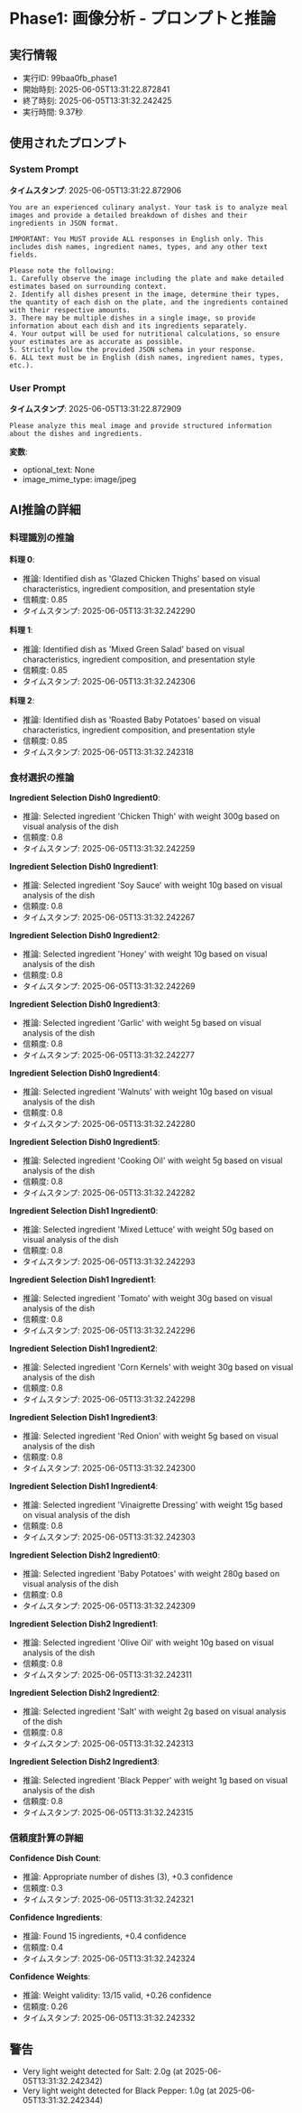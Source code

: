 # Phase1: 画像分析 - プロンプトと推論

## 実行情報
- 実行ID: 99baa0fb_phase1
- 開始時刻: 2025-06-05T13:31:22.872841
- 終了時刻: 2025-06-05T13:31:32.242425
- 実行時間: 9.37秒

## 使用されたプロンプト

### System Prompt

**タイムスタンプ**: 2025-06-05T13:31:22.872906

```
You are an experienced culinary analyst. Your task is to analyze meal images and provide a detailed breakdown of dishes and their ingredients in JSON format.

IMPORTANT: You MUST provide ALL responses in English only. This includes dish names, ingredient names, types, and any other text fields.

Please note the following:
1. Carefully observe the image including the plate and make detailed estimates based on surrounding context.
2. Identify all dishes present in the image, determine their types, the quantity of each dish on the plate, and the ingredients contained with their respective amounts.
3. There may be multiple dishes in a single image, so provide information about each dish and its ingredients separately.
4. Your output will be used for nutritional calculations, so ensure your estimates are as accurate as possible.
5. Strictly follow the provided JSON schema in your response.
6. ALL text must be in English (dish names, ingredient names, types, etc.).
```

### User Prompt

**タイムスタンプ**: 2025-06-05T13:31:22.872909

```
Please analyze this meal image and provide structured information about the dishes and ingredients.
```

**変数**:
- optional_text: None
- image_mime_type: image/jpeg

## AI推論の詳細

### 料理識別の推論

**料理 0**:
- 推論: Identified dish as 'Glazed Chicken Thighs' based on visual characteristics, ingredient composition, and presentation style
- 信頼度: 0.85
- タイムスタンプ: 2025-06-05T13:31:32.242290

**料理 1**:
- 推論: Identified dish as 'Mixed Green Salad' based on visual characteristics, ingredient composition, and presentation style
- 信頼度: 0.85
- タイムスタンプ: 2025-06-05T13:31:32.242306

**料理 2**:
- 推論: Identified dish as 'Roasted Baby Potatoes' based on visual characteristics, ingredient composition, and presentation style
- 信頼度: 0.85
- タイムスタンプ: 2025-06-05T13:31:32.242318

### 食材選択の推論

**Ingredient Selection Dish0 Ingredient0**:
- 推論: Selected ingredient 'Chicken Thigh' with weight 300g based on visual analysis of the dish
- 信頼度: 0.8
- タイムスタンプ: 2025-06-05T13:31:32.242259

**Ingredient Selection Dish0 Ingredient1**:
- 推論: Selected ingredient 'Soy Sauce' with weight 10g based on visual analysis of the dish
- 信頼度: 0.8
- タイムスタンプ: 2025-06-05T13:31:32.242267

**Ingredient Selection Dish0 Ingredient2**:
- 推論: Selected ingredient 'Honey' with weight 10g based on visual analysis of the dish
- 信頼度: 0.8
- タイムスタンプ: 2025-06-05T13:31:32.242269

**Ingredient Selection Dish0 Ingredient3**:
- 推論: Selected ingredient 'Garlic' with weight 5g based on visual analysis of the dish
- 信頼度: 0.8
- タイムスタンプ: 2025-06-05T13:31:32.242277

**Ingredient Selection Dish0 Ingredient4**:
- 推論: Selected ingredient 'Walnuts' with weight 10g based on visual analysis of the dish
- 信頼度: 0.8
- タイムスタンプ: 2025-06-05T13:31:32.242280

**Ingredient Selection Dish0 Ingredient5**:
- 推論: Selected ingredient 'Cooking Oil' with weight 5g based on visual analysis of the dish
- 信頼度: 0.8
- タイムスタンプ: 2025-06-05T13:31:32.242282

**Ingredient Selection Dish1 Ingredient0**:
- 推論: Selected ingredient 'Mixed Lettuce' with weight 50g based on visual analysis of the dish
- 信頼度: 0.8
- タイムスタンプ: 2025-06-05T13:31:32.242293

**Ingredient Selection Dish1 Ingredient1**:
- 推論: Selected ingredient 'Tomato' with weight 30g based on visual analysis of the dish
- 信頼度: 0.8
- タイムスタンプ: 2025-06-05T13:31:32.242296

**Ingredient Selection Dish1 Ingredient2**:
- 推論: Selected ingredient 'Corn Kernels' with weight 30g based on visual analysis of the dish
- 信頼度: 0.8
- タイムスタンプ: 2025-06-05T13:31:32.242298

**Ingredient Selection Dish1 Ingredient3**:
- 推論: Selected ingredient 'Red Onion' with weight 5g based on visual analysis of the dish
- 信頼度: 0.8
- タイムスタンプ: 2025-06-05T13:31:32.242300

**Ingredient Selection Dish1 Ingredient4**:
- 推論: Selected ingredient 'Vinaigrette Dressing' with weight 15g based on visual analysis of the dish
- 信頼度: 0.8
- タイムスタンプ: 2025-06-05T13:31:32.242303

**Ingredient Selection Dish2 Ingredient0**:
- 推論: Selected ingredient 'Baby Potatoes' with weight 280g based on visual analysis of the dish
- 信頼度: 0.8
- タイムスタンプ: 2025-06-05T13:31:32.242309

**Ingredient Selection Dish2 Ingredient1**:
- 推論: Selected ingredient 'Olive Oil' with weight 10g based on visual analysis of the dish
- 信頼度: 0.8
- タイムスタンプ: 2025-06-05T13:31:32.242311

**Ingredient Selection Dish2 Ingredient2**:
- 推論: Selected ingredient 'Salt' with weight 2g based on visual analysis of the dish
- 信頼度: 0.8
- タイムスタンプ: 2025-06-05T13:31:32.242313

**Ingredient Selection Dish2 Ingredient3**:
- 推論: Selected ingredient 'Black Pepper' with weight 1g based on visual analysis of the dish
- 信頼度: 0.8
- タイムスタンプ: 2025-06-05T13:31:32.242315

### 信頼度計算の詳細

**Confidence Dish Count**:
- 推論: Appropriate number of dishes (3), +0.3 confidence
- 信頼度: 0.3
- タイムスタンプ: 2025-06-05T13:31:32.242321

**Confidence Ingredients**:
- 推論: Found 15 ingredients, +0.4 confidence
- 信頼度: 0.4
- タイムスタンプ: 2025-06-05T13:31:32.242324

**Confidence Weights**:
- 推論: Weight validity: 13/15 valid, +0.26 confidence
- 信頼度: 0.26
- タイムスタンプ: 2025-06-05T13:31:32.242332

## 警告

- Very light weight detected for Salt: 2.0g (at 2025-06-05T13:31:32.242342)
- Very light weight detected for Black Pepper: 1.0g (at 2025-06-05T13:31:32.242344)

